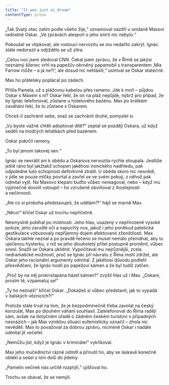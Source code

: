 ```yaml
---
title: "It was just a\_dream"
contentType: prose
---
```


„Tak Svatý otec zatím podle všeho žije,“ oznamoval nazítří u snídaně Maxovi radostně Oskar. „Ve zprávách alespoň o jeho smrti nic nebylo.“

  

Pokoušel se vtipkovat, ale rostoucí nervozitu se mu nedařilo zakrýt. Ignác stále nedorazil a odjíždělo se už zítra.

„Celou noc jsem sledoval CNN. Čekal jsem zprávu, že v Římě se jakýsi neznámý šílenec vrhl na papežův obrněný papamobil s transparentem ‚Mia Farrow může – a já ne?!‘, ale dosud nic nehlásili,“ usmíval se Oskar statečně.

Max ho přátelsky poplácal po zádech.

Přišla Pamela, už s plážovou kabelou přes rameno. Jde k moři – půjdou Oskar s Maxem s ní? Oskar řekl, že on na pláž nepůjde, nýbrž pro případ, že by Ignác telefonoval, zůstane u hotelového bazénu. Max po krátkém zaváhání řekl, že tu zůstane s Oskarem.

Chceš-li zachránit sebe, snaž se zachránit druhé, pomyslel si.

„Vy byste vážně chtěli adoptovat dítě?“ zeptal se později Oskara, už když seděli na modrých lehátkách před bazénem.

Oskar pokrčil rameny.

„To byl jenom takovej sen.“

Ignác se nevrátil ani k obědu a Oskarova nervozita rychle stoupala. Jestliže ještě ráno byl jakžtakž schopen jakéhosi ironického nadhledu, pak odpoledne tuto schopnost definitivně ztratil. U oběda skoro nic nesnědl, v jídle se pouze mlčky povrtal a zavřel se ve svém pokoji, z něhož pak odmítal vyjít. Na Maxovo klepání buďto vůbec nereagoval, nebo – když mu výjimečně dovolil vstoupit – ho vzrušeně obviňoval z lhostejnosti a nečinnosti.

„Ale co si proboha představuješ, že udělám?!“ hájil se marně Max.

„Něco!“ křičel Oskar už trochu nepříčetně.

Nesmyslně pobíhal po místnosti. Jeho hlas, usazený v nepřirozeně vysoké poloze, jeho zarudlé oči a napuchlý nos, jakož i jeho poněkud patetická gestikulace vzbuzovaly nepříjemný dojem afektované zženštilosti. Max Oskara takhle neznal a po pravdě řečeno se musel nemálo přemáhat, aby tu uječenou hysterku, v níž se jeho dlouholetý přítel postupně proměnil, vůbec snesl. Snažil se Oskara uklidnit. Vypočítával mu nejrůznější, zcela nedramatické možnosti, proč se Ignác při návratu z Říma mohl zdržet, ale Oskar jeho racionální argumenty odmítal. Z jakéhosi důvodu podlehl přesvědčení, že Ignác hodil po papežovi kámen a že byl tudíž zatčen.

„Proč by na něj prokristapána házel kámen?“ zvýšil hlas už i Max. „Oskare, prosím tě, vzpamatuj se!“

„Ty ho neznáš!“ křičel Oskar. „Dokážeš si vůbec představit, jak to vypadá v italských věznicích?!“

Protože stále trval na tom, že je bezpodmínečně třeba zavolat na český konzulát, Max po dlouhém váhání souhlasil. Zatelefonoval do Říma raději sám, avšak na dotyčném úřadě o žádném českém turistovi v případných nesnázích – jak Max vzniklou situaci eufemisticky označil – zhola nic nevěděli. Max to považoval za dobrou zprávu, nicméně Oskar i nadále odmítal jít večeřet.

„Nemůžu jíst, když je Ignác v kriminále!“ vykřikoval.

Max jeho mučednictví rázně odmítl a přinutil ho, aby se laskavě konečně oblékl a sešel s ním dolů do jídelny.

„Pamelin večírek nás určitě rozptýlí,“ ujišťoval ho.

Trochu se obával, že se nemýlí.
